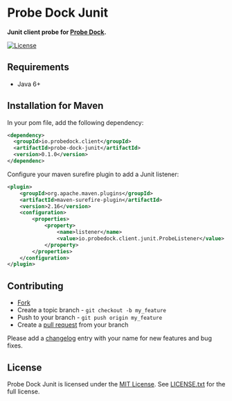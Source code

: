 # Probe Dock Junit

**Junit client probe for [Probe Dock](https://github.com/probe-dock/probe-dock).**

[![License](https://img.shields.io/github/license/probe-dock/probe-dock-junit.svg)](LICENSE.txt)

## Requirements

* Java 6+

## Installation for Maven

In your pom file, add the following dependency:

```xml
<dependency>
  <groupId>io.probedock.client</groupId>
  <artifactId>probe-dock-junit</artifactId>
  <version>0.1.0</version>
</dependenc>
```

Configure your maven surefire plugin to add a Junit listener:

```xml
<plugin>
    <groupId>org.apache.maven.plugins</groupId>
    <artifactId>maven-surefire-plugin</artifactId>
    <version>2.16</version>
    <configuration>
        <properties>
            <property>
                <name>listener</name>
                <value>io.probedock.client.junit.ProbeListener</value>
            </property>
        </properties>
    </configuration>
</plugin>
```

## Contributing

* [Fork](https://help.github.com/articles/fork-a-repo)
* Create a topic branch - `git checkout -b my_feature`
* Push to your branch - `git push origin my_feature`
* Create a [pull request](http://help.github.com/pull-requests/) from your branch

Please add a [changelog](CHANGELOG.md) entry with your name for new features and bug fixes.

## License

Probe Dock Junit is licensed under the [MIT License](http://opensource.org/licenses/MIT).
See [LICENSE.txt](LICENSE.txt) for the full license.
